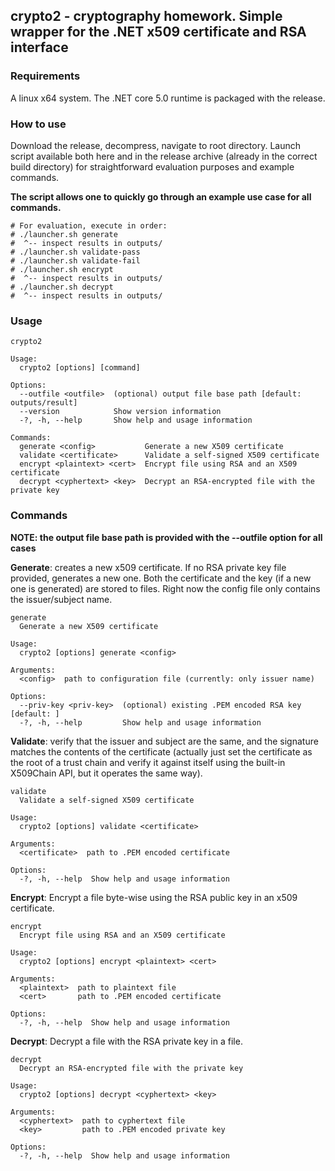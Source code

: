 ## crypto2 - cryptography homework. Simple wrapper for the .NET x509 certificate and RSA interface

### Requirements

A linux x64 system. The .NET core 5.0 runtime is packaged with the release.

### How to use

Download the release, decompress, navigate to root directory. Launch script available both here and in the release archive (already in the correct build directory) for straightforward evaluation purposes and example commands. 

**The script allows one to quickly go through an example use case for all commands.**
```
# For evaluation, execute in order:
# ./launcher.sh generate
#  ^-- inspect results in outputs/
# ./launcher.sh validate-pass
# ./launcher.sh validate-fail
# ./launcher.sh encrypt
#  ^-- inspect results in outputs/
# ./launcher.sh decrypt
#  ^-- inspect results in outputs/
```

### Usage

```
crypto2

Usage:
  crypto2 [options] [command]

Options:
  --outfile <outfile>  (optional) output file base path [default: outputs/result]
  --version            Show version information
  -?, -h, --help       Show help and usage information

Commands:
  generate <config>           Generate a new X509 certificate
  validate <certificate>      Validate a self-signed X509 certificate
  encrypt <plaintext> <cert>  Encrypt file using RSA and an X509 certificate
  decrypt <cyphertext> <key>  Decrypt an RSA-encrypted file with the private key
```

### Commands

**NOTE: the output file base path is provided with the --outfile option for all cases**


**Generate**: creates a new x509 certificate. If no RSA private key file provided, generates a new one. Both the certificate and the key (if a new one is generated) are stored to files. Right now the config file only contains the issuer/subject name.

```
generate
  Generate a new X509 certificate

Usage:
  crypto2 [options] generate <config>

Arguments:
  <config>  path to configuration file (currently: only issuer name)

Options:
  --priv-key <priv-key>  (optional) existing .PEM encoded RSA key [default: ]
  -?, -h, --help         Show help and usage information
```

**Validate**: verify that the issuer and subject are the same, and the signature matches the contents of the certificate (actually just set the certificate as the root of a trust chain and verify it against itself using the built-in X509Chain API, but it operates the same way).

```
validate
  Validate a self-signed X509 certificate

Usage:
  crypto2 [options] validate <certificate>

Arguments:
  <certificate>  path to .PEM encoded certificate

Options:
  -?, -h, --help  Show help and usage information
```


**Encrypt**: Encrypt a file byte-wise using the RSA public key in an x509 certificate.

```
encrypt
  Encrypt file using RSA and an X509 certificate

Usage:
  crypto2 [options] encrypt <plaintext> <cert>

Arguments:
  <plaintext>  path to plaintext file
  <cert>       path to .PEM encoded certificate

Options:
  -?, -h, --help  Show help and usage information
```

**Decrypt**: Decrypt a file with the RSA private key in a file.

```
decrypt
  Decrypt an RSA-encrypted file with the private key

Usage:
  crypto2 [options] decrypt <cyphertext> <key>

Arguments:
  <cyphertext>  path to cyphertext file
  <key>         path to .PEM encoded private key

Options:
  -?, -h, --help  Show help and usage information
```



